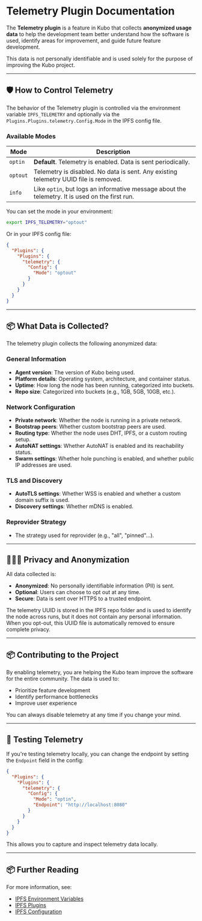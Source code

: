 # Telemetry Plugin Documentation

The **Telemetry plugin** is a feature in Kubo that collects **anonymized usage data** to help the development team better understand how the software is used, identify areas for improvement, and guide future feature development.

This data is not personally identifiable and is used solely for the purpose of improving the Kubo project.

---

## 🛡️ How to Control Telemetry

The behavior of the Telemetry plugin is controlled via the environment variable `IPFS_TELEMETRY` and optionally via the `Plugins.Plugins.telemetry.Config.Mode` in the IPFS config file.

### Available Modes

| Mode     | Description                                                                 |
|----------|-----------------------------------------------------------------------------|
| `optin`  | **Default**. Telemetry is enabled. Data is sent periodically.              |
| `optout` | Telemetry is disabled. No data is sent. Any existing telemetry UUID file is removed. |
| `info`   | Like `optin`, but logs an informative message about the telemetry. It is used on the first run. |

You can set the mode in your environment:

```bash
export IPFS_TELEMETRY="optout"
```

Or in your IPFS config file:

```json
{
  "Plugins": {
    "Plugins": {
      "telemetry": {
        "Config": {
          "Mode": "optout"
        }
      }
    }
  }
}
```

---

## 📦 What Data is Collected?

The telemetry plugin collects the following anonymized data:

### General Information
- **Agent version**: The version of Kubo being used.
- **Platform details**: Operating system, architecture, and container status.
- **Uptime**: How long the node has been running, categorized into buckets.
- **Repo size**: Categorized into buckets (e.g., 1GB, 5GB, 10GB, etc.).

### Network Configuration
- **Private network**: Whether the node is running in a private network.
- **Bootstrap peers**: Whether custom bootstrap peers are used.
- **Routing type**: Whether the node uses DHT, IPFS, or a custom routing setup.
- **AutoNAT settings**: Whether AutoNAT is enabled and its reachability status.
- **Swarm settings**: Whether hole punching is enabled, and whether public IP addresses are used.

### TLS and Discovery
- **AutoTLS settings**: Whether WSS is enabled and whether a custom domain suffix is used.
- **Discovery settings**: Whether mDNS is enabled.

### Reprovider Strategy
- The strategy used for reprovider (e.g., "all", "pinned"...).

---

## 🧑‍🤝‍🧑 Privacy and Anonymization

All data collected is:
- **Anonymized**: No personally identifiable information (PII) is sent.
- **Optional**: Users can choose to opt out at any time.
- **Secure**: Data is sent over HTTPS to a trusted endpoint.

The telemetry UUID is stored in the IPFS repo folder and is used to identify the node across runs, but it does not contain any personal information. When you opt-out, this UUID file is automatically removed to ensure complete privacy.

---

## 📦 Contributing to the Project

By enabling telemetry, you are helping the Kubo team improve the software for the entire community. The data is used to:

- Prioritize feature development
- Identify performance bottlenecks
- Improve user experience

You can always disable telemetry at any time if you change your mind.

---

## 🧪 Testing Telemetry

If you're testing telemetry locally, you can change the endpoint by setting the `Endpoint` field in the config:

```json
{
  "Plugins": {
    "Plugins": {
      "telemetry": {
        "Config": {
          "Mode": "optin",
          "Endpoint": "http://localhost:8080"
        }
      }
    }
  }
}
```

This allows you to capture and inspect telemetry data locally.

---

## 📦 Further Reading

For more information, see:
- [IPFS Environment Variables](docs/environment-variables.md)
- [IPFS Plugins](docs/plugins.md)
- [IPFS Configuration](docs/config.md)
